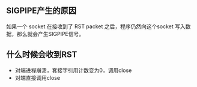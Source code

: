 ## SIGPIPE产生的原因
如果一个 socket 在接收到了 RST packet 之后，程序仍然向这个socket 写入数据，那么就会产生SIGPIPE信号。
## 什么时候会收到RST
- 对端进程崩溃，套接字引用计数变为0，调用close
- 对端直接调用close